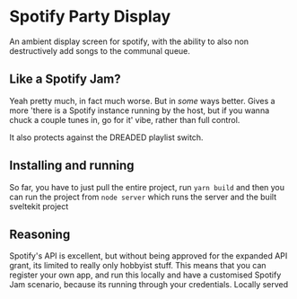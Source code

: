# Spotify Party Display

An ambient display screen for spotify, with the ability to also non destructively add songs to the communal queue.

## Like a Spotify Jam?

Yeah pretty much, in fact much worse. But in _some_ ways better. Gives a more 'there is a Spotify instance running by the host, but if you wanna chuck a couple tunes in, go for it' vibe, rather than full control.

It also protects against the DREADED playlist switch.

## Installing and running

So far, you have to just pull the entire project, run `yarn build` and then you can run the project from `node server` which runs the server and the built sveltekit project

## Reasoning

Spotify's API is excellent, but without being approved for the expanded API grant, its limited to really only hobbyist stuff. This means that you can register your own app, and run this locally and have a customised Spotify Jam scenario, because its running through your credentials. Locally served
